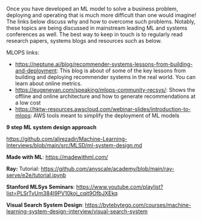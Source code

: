 Once you have developed an ML model to solve a business problem, deploying and operating that is much more difficult than one would imagine!
The links below discuss why and how to overcome such problems. 
Notably, these topics are being discussed in mainstream leading ML and systems conferences as well. 
The best way to keep in touch is to regularly read research papers, systems blogs and resources such as below.


MLOPS links:
* https://neptune.ai/blog/recommender-systems-lessons-from-building-and-deployment: This blog is about of some of the key lessons from building and deploying recommender systems in the real world. You can learn about online metrics.
* https://eugeneyan.com/speaking/mlops-community-recsys/: Shows the offline and online architecture and how to generate recommendations at a low cost
* https://hktw-resources.awscloud.com/webinar-slides/introduction-to-mlops: AWS tools meant to simplify the deployment of ML models 




__9 step ML system design approach__

https://github.com/alirezadir/Machine-Learning-Interviews/blob/main/src/MLSD/ml-system-design.md


__Made with ML__: https://madewithml.com/

__Ray:__ 
Tutorial: https://github.com/anyscale/academy/blob/main/ray-serve/e2e/tutorial.ipynb

__Stanford MLSys Seminars__: https://www.youtube.com/playlist?list=PLSrTvUm384I9PV10koj_cqit9OfbJXEkq

__Visual Search System Design__: https://bytebytego.com/courses/machine-learning-system-design-interview/visual-search-system
